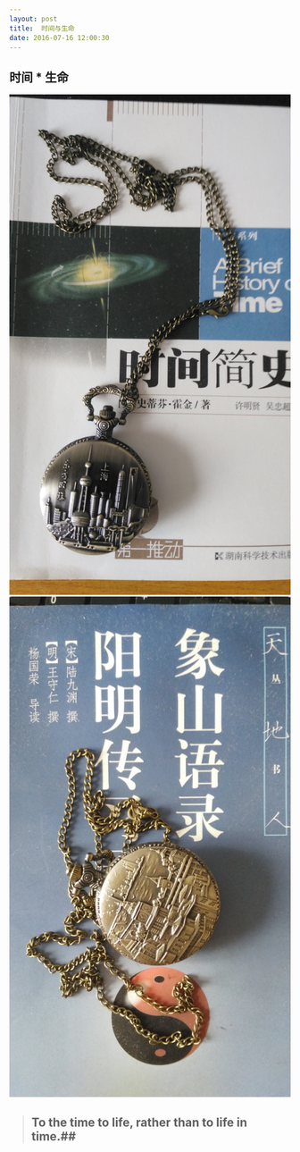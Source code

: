 ```yaml
---
layout: post
title:  时间与生命
date: 2016-07-16 12:00:30
---
```


##  时间 * 生命 ##
![](/assets/first/1.jpg)
![](/assets/first/2.jpg)

>  ## To the time to life, rather than to life in time.##
